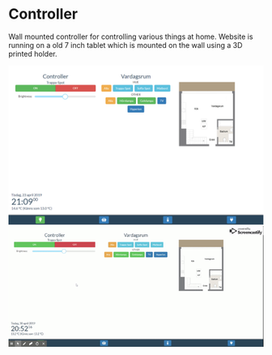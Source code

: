# Controller
Wall mounted controller for controlling various things at home. Website is running on a old 7 inch tablet which is mounted on the wall using a 3D printed holder.

<img src="/.github/home.png "/>
<img src="/.github/demo.gif" width="840" />

